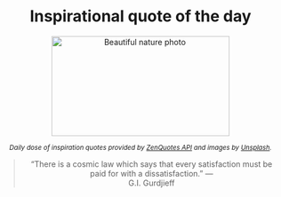 
<div align="center">

# Inspirational quote of the day

<img src="./data/photo.jpeg" alt="Beautiful nature photo" width="320" height="180">

<sub><i>Daily dose of inspiration quotes provided by [ZenQuotes API](https://zenquotes.io/) and images by [Unsplash](https://unsplash.com/).</i></sub>


<blockquote>&ldquo;There is a cosmic law which says that every satisfaction must be paid for with a dissatisfaction.&rdquo; &mdash; <footer>G.I. Gurdjieff</footer></blockquote>

</div>
